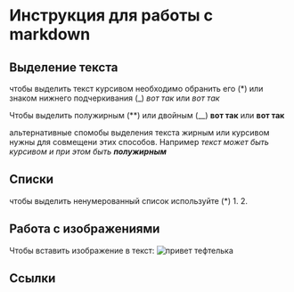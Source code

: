 # Инструкция для работы с markdown

## Выделение текста
чтобы выделить текст курсивом необходимо обранить его (*) или знаком нижнего подчеркивания (_) *вот так* или _вот так_

Чтобы выделить полужирным (**) или двойным (__) **вот так** или __вот так__

альтернативные спомобы выделения текста жирным или курсивом нужны для совмещени этих способов. Например _текст может быть курсивом и при этом быть **полужирным**_
## Списки
чтобы выделить ненумерованный список используйте (*)
1. 
2. 
## Работа с изображениями

Чтобы вставить изображение в текст:
![привет тефтелька](image1.png)

## Ссылки

##
##
##
